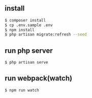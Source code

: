 ## install

```bash
$ composer install
$ cp .env.sample .env
$ npm install
$ php artisan migrate:refresh --seed
```

## run php server
```bash
$ php artisan serve
```

## run webpack(watch)
```bash
$ npm run watch
```
